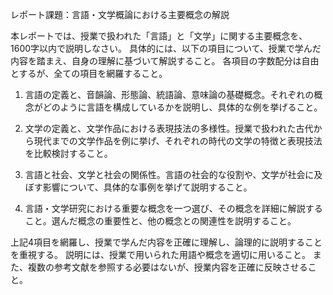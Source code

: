 レポート課題：言語・文学概論における主要概念の解説

本レポートでは、授業で扱われた「言語」と「文学」に関する主要概念を、1600字以内で説明しなさい。  具体的には、以下の項目について、授業で学んだ内容を踏まえ、自身の理解に基づいて解説すること。  各項目の字数配分は自由とするが、全ての項目を網羅すること。

1. 言語の定義と、音韻論、形態論、統語論、意味論の基礎概念。それぞれの概念がどのように言語を構成しているかを説明し、具体的な例を挙げること。

2. 文学の定義と、文学作品における表現技法の多様性。授業で扱われた古代から現代までの文学作品を例に挙げ、それぞれの時代の文学の特徴と表現技法を比較検討すること。

3. 言語と社会、文学と社会の関係性。言語の社会的な役割や、文学が社会に及ぼす影響について、具体的な事例を挙げて説明すること。

4. 言語・文学研究における重要な概念を一つ選び、その概念を詳細に解説すること。選んだ概念の重要性と、他の概念との関連性を説明すること。


上記4項目を網羅し、授業で学んだ内容を正確に理解し、論理的に説明することを重視する。  説明には、授業で用いられた用語や概念を適切に用いること。  また、複数の参考文献を参照する必要はないが、授業内容を正確に反映させること。
